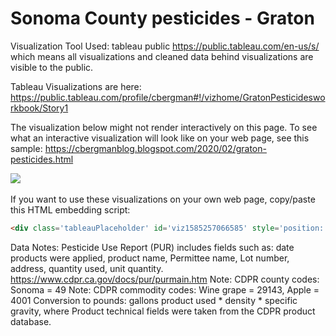 # Sonoma County pesticides - Graton

Visualization Tool Used: tableau public https://public.tableau.com/en-us/s/ which means all visualizations and cleaned data behind visualizations are visible to the public.

Tableau Visualizations are here:  https://public.tableau.com/profile/cbergman#!/vizhome/GratonPesticidesworkbook/Story1

The visualization below might not render interactively on this page.  To see what an interactive visualization will look like on your web page, see this sample:  https://cbergmanblog.blogspot.com/2020/02/graton-pesticides.html

<div class='tableauPlaceholder' id='viz1585257066585' style='position: relative'><noscript><a href='#'><img alt=' ' src='https:&#47;&#47;public.tableau.com&#47;static&#47;images&#47;Gr&#47;GratonPesticidesworkbook&#47;Story1&#47;1_rss.png' style='border: none' /></a></noscript><object class='tableauViz'  style='display:none;'><param name='host_url' value='https%3A%2F%2Fpublic.tableau.com%2F' /> <param name='embed_code_version' value='3' /> <param name='site_root' value='' /><param name='name' value='GratonPesticidesworkbook&#47;Story1' /><param name='tabs' value='no' /><param name='toolbar' value='yes' /><param name='static_image' value='https:&#47;&#47;public.tableau.com&#47;static&#47;images&#47;Gr&#47;GratonPesticidesworkbook&#47;Story1&#47;1.png' /> <param name='animate_transition' value='yes' /><param name='display_static_image' value='yes' /><param name='display_spinner' value='yes' /><param name='display_overlay' value='yes' /><param name='display_count' value='yes' /></object></div>           

<br>
If you want to use these visualizations on your own web page, copy/paste this HTML embedding script:<br>

```html
<div class='tableauPlaceholder' id='viz1585257066585' style='position: relative'><noscript><a href='#'><img alt=' ' src='https:&#47;&#47;public.tableau.com&#47;static&#47;images&#47;Gr&#47;GratonPesticidesworkbook&#47;Story1&#47;1_rss.png' style='border: none' /></a></noscript><object class='tableauViz'  style='display:none;'><param name='host_url' value='https%3A%2F%2Fpublic.tableau.com%2F' /> <param name='embed_code_version' value='3' /> <param name='site_root' value='' /><param name='name' value='GratonPesticidesworkbook&#47;Story1' /><param name='tabs' value='no' /><param name='toolbar' value='yes' /><param name='static_image' value='https:&#47;&#47;public.tableau.com&#47;static&#47;images&#47;Gr&#47;GratonPesticidesworkbook&#47;Story1&#47;1.png' /> <param name='animate_transition' value='yes' /><param name='display_static_image' value='yes' /><param name='display_spinner' value='yes' /><param name='display_overlay' value='yes' /><param name='display_count' value='yes' /></object></div>                <script type='text/javascript'>                    var divElement = document.getElementById('viz1585257066585');                    var vizElement = divElement.getElementsByTagName('object')[0];                    vizElement.style.width='100%';vizElement.style.height=(divElement.offsetWidth*0.75)+'px';                    var scriptElement = document.createElement('script');                    scriptElement.src = 'https://public.tableau.com/javascripts/api/viz_v1.js';                    vizElement.parentNode.insertBefore(scriptElement, vizElement);                </script>
```

Data Notes:
Pesticide Use Report (PUR) includes fields such as: 
date products were applied, product name, Permittee name, Lot number, address, quantity used, unit quantity.  https://www.cdpr.ca.gov/docs/pur/purmain.htm
Note: CDPR county codes:  Sonoma = 49
Note: CDPR commodity codes:  Wine grape = 29143, Apple = 4001
Conversion to pounds:  gallons product used * density * specific gravity, where 
Product technical fields were taken from the CDPR product database.
